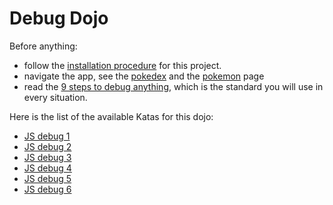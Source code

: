 # Debug Dojo

Before anything:

- follow the [installation procedure](./installation.md) for this project.
- navigate the app, see the [pokedex](http://localhost:3000/pokedex/2) and the [pokemon](http://localhost:3000/pokemon/2) page
- read the [9 steps to debug anything](https://app.gitbook.com/@m33/s/standards/technical-gesture/bugs/debug/9-simple-steps-to-debug-anything), which is the standard you will use in every situation.

Here is the list of the available Katas for this dojo:

- [JS debug 1](./debug/javascript_1.md)
- [JS debug 2](./debug/javascript_2.md)
- [JS debug 3](./debug/javascript_3.md)
- [JS debug 4](./debug/javascript_4.md)
- [JS debug 5](./debug/javascript_5.md)
- [JS debug 6](./debug/javascript_6.md)
